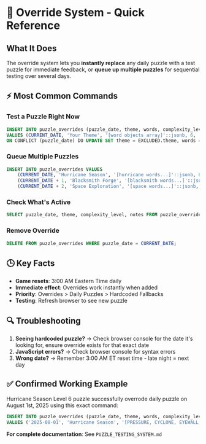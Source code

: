 # 🚀 Override System - Quick Reference

## **What It Does**
The override system lets you **instantly replace** any daily puzzle with a test puzzle for immediate feedback, or **queue up multiple puzzles** for sequential testing over several days.

## **⚡ Most Common Commands**

### **Test a Puzzle Right Now**
```sql
INSERT INTO puzzle_overrides (puzzle_date, theme, words, complexity_level, notes) 
VALUES (CURRENT_DATE, 'Your Theme', '[word objects array]'::jsonb, 6, 'Testing Level 6 difficulty')
ON CONFLICT (puzzle_date) DO UPDATE SET theme = EXCLUDED.theme, words = EXCLUDED.words, complexity_level = EXCLUDED.complexity_level, notes = EXCLUDED.notes;
```

### **Queue Multiple Puzzles**
```sql
INSERT INTO puzzle_overrides VALUES 
    (CURRENT_DATE, 'Hurricane Season', '[hurricane words...]'::jsonb, 6, 'Level 6 test A'),
    (CURRENT_DATE + 1, 'Blacksmith Forge', '[blacksmith words...]'::jsonb, 6, 'Level 6 test B'),
    (CURRENT_DATE + 2, 'Space Exploration', '[space words...]'::jsonb, 5, 'Level 5 comparison');
```

### **Check What's Active**
```sql
SELECT puzzle_date, theme, complexity_level, notes FROM puzzle_overrides WHERE puzzle_date >= CURRENT_DATE ORDER BY puzzle_date;
```

### **Remove Override**
```sql
DELETE FROM puzzle_overrides WHERE puzzle_date = CURRENT_DATE;
```

## **🕒 Key Facts**
- **Game resets**: 3:00 AM Eastern Time daily
- **Immediate effect**: Overrides work instantly when added
- **Priority**: Overrides > Daily Puzzles > Hardcoded Fallbacks
- **Testing**: Refresh browser to see new puzzle

## **🔍 Troubleshooting**
1. **Seeing hardcoded puzzle?** → Check browser console for the date it's looking for, ensure override exists for that exact date
2. **JavaScript errors?** → Check browser console for syntax errors
3. **Wrong date?** → Remember 3:00 AM ET reset time - late night = next day

## **✅ Confirmed Working Example**
Hurricane Season Level 6 puzzle successfully overrode daily puzzle on August 1st, 2025 using this exact command:

```sql
INSERT INTO puzzle_overrides (puzzle_date, theme, words, complexity_level, notes) 
VALUES ('2025-08-01', 'Hurricane Season', '[PRESSURE, CYCLONE, EYEWALL, LANDFALL, SURGE words array]'::jsonb, 6, 'Level 6 meteorological test');
```

**For complete documentation**: See `PUZZLE_TESTING_SYSTEM.md`